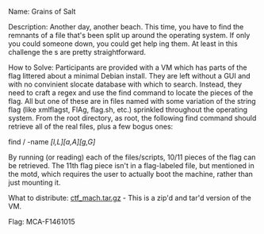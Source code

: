 Name: Grains of Salt

Description: Another day, another beach. This time, you have to find the
remnants of a file that's been split up around the operating system. If only
you could <flag> someone down, you could get help <find>ing them. 
At least in this <ctf> challenge the <password>s are pretty straightforward.


How to Solve: Participants are provided with a VM which has parts of the flag
littered about a minimal Debian install. They are left without a GUI and with
no convinient slocate database with which to search. Instead, they need to 
craft a regex and use the find command to locate the pieces of the flag.
All but one of these are in files named with some variation of the string
flag (like xmlflagst, FlAg, flag.sh, etc.) sprinkled throughout the operating
system. From the root directory, as root, the following find command should
retrieve all of the real files, plus a few bogus ones:

find / -name *[l,L][a,A][g,G]*

By running (or reading) each of the files/scripts, 10/11 pieces of the flag
can be retrieved. The 11th flag piece isn't in a flag-labeled file, but 
mentioned in the motd, which requires the user to actually boot the machine,
rather than just mounting it. 

What to distribute:
[ctf_mach.tar.gz](https://drive.google.com/file/d/0B48Lv30KB1seV3M2Mm9seFhZazg/edit?usp=sharing) - This is a zip'd and tar'd version of the VM.

Flag: MCA-F1461015
